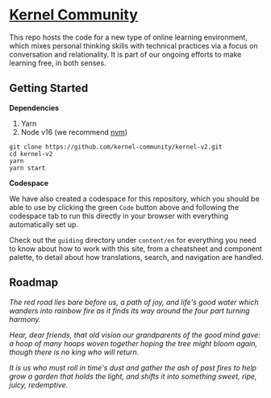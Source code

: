 # [Kernel Community](https://kernel.community)

This repo hosts the code for a new type of online learning environment, which mixes personal thinking skills with technical practices via a focus on conversation and relationality. It is part of our ongoing efforts to make learning free, in both senses.

## Getting Started

**Dependencies**

1. Yarn
2. Node v16 (we recommend [nvm](https://github.com/nvm-sh/nvm))

```
git clone https://github.com/kernel-community/kernel-v2.git
cd kernel-v2
yarn
yarn start
```

**Codespace**

We have also created a codespace for this repository, which you should be able to use by clicking the green `Code` button above and following the codespace tab to run this directly in your browser with everything automatically set up.

Check out the `guiding` directory under `content/en` for everything you need to know about how to work with this site, from a cheatsheet and component palette, to detail about how translations, search, and navigation are handled.

## Roadmap

_The red road lies bare before us,_
_a path of joy, and life's good water_
_which wanders into rainbow fire_
_as it finds its way around the four_
_part turning harmony._

_Hear, dear friends, that old vision_
_our grandparents of the good mind gave:_
_a hoop of many hoops woven together_
_hoping the tree might bloom again,_
_though there is no king who will return._

_It is us_
_who must roll in time's dust_
_and gather the ash of past fires_
_to help grow a garden that holds_
_the light, and shifts it into_
_something sweet,_
_ripe, juicy,_
_redemptive._